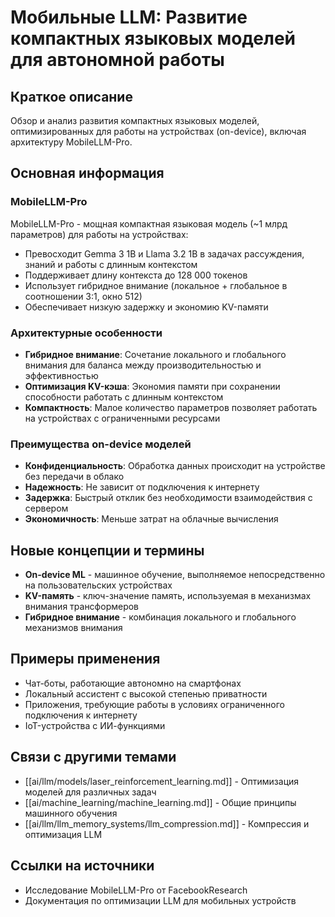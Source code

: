 # Мобильные LLM: Развитие компактных языковых моделей для автономной работы

## Краткое описание
Обзор и анализ развития компактных языковых моделей, оптимизированных для работы на устройствах (on-device), включая архитектуру MobileLLM-Pro.

## Основная информация

### MobileLLM-Pro
MobileLLM-Pro - мощная компактная языковая модель (~1 млрд параметров) для работы на устройствах:
- Превосходит Gemma 3 1B и Llama 3.2 1B в задачах рассуждения, знаний и работы с длинным контекстом
- Поддерживает длину контекста до 128 000 токенов
- Использует гибридное внимание (локальное + глобальное в соотношении 3:1, окно 512)
- Обеспечивает низкую задержку и экономию KV-памяти

### Архитектурные особенности
- **Гибридное внимание**: Сочетание локального и глобального внимания для баланса между производительностью и эффективностью
- **Оптимизация KV-кэша**: Экономия памяти при сохранении способности работать с длинным контекстом
- **Компактность**: Малое количество параметров позволяет работать на устройствах с ограниченными ресурсами

### Преимущества on-device моделей
- **Конфиденциальность**: Обработка данных происходит на устройстве без передачи в облако
- **Надежность**: Не зависит от подключения к интернету
- **Задержка**: Быстрый отклик без необходимости взаимодействия с сервером
- **Экономичность**: Меньше затрат на облачные вычисления

## Новые концепции и термины
- **On-device ML** - машинное обучение, выполняемое непосредственно на пользовательских устройствах
- **KV-память** - ключ-значение память, используемая в механизмах внимания трансформеров
- **Гибридное внимание** - комбинация локального и глобального механизмов внимания

## Примеры применения
- Чат-боты, работающие автономно на смартфонах
- Локальный ассистент с высокой степенью приватности
- Приложения, требующие работы в условиях ограниченного подключения к интернету
- IoT-устройства с ИИ-функциями

## Связи с другими темами
- [[ai/llm/models/laser_reinforcement_learning.md]] - Оптимизация моделей для различных задач
- [[ai/machine_learning/machine_learning.md]] - Общие принципы машинного обучения
- [[ai/llm/llm_memory_systems/llm_compression.md]] - Компрессия и оптимизация LLM

## Ссылки на источники
- Исследование MobileLLM-Pro от FacebookResearch
- Документация по оптимизации LLM для мобильных устройств
